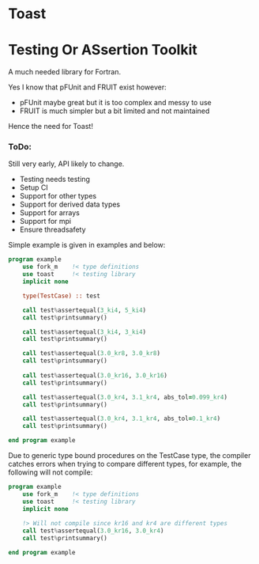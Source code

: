 # Toast
# Testing Or ASsertion Toolkit

A much needed library for Fortran.

Yes I know that pFUnit and FRUIT exist however:
- pFUnit maybe great but it is too complex and messy to use
- FRUIT is much simpler but a bit limited and not maintained

Hence the need for Toast!

### ToDo:
Still very early, API likely to change.
- Testing needs testing
- Setup CI
- Support for other types
- Support for derived data types
- Support for arrays
- Support for mpi
- Ensure threadsafety


Simple example is given in examples and below:

```fortran
program example
    use fork_m    !< type definitions
    use toast     !< testing library
    implicit none

    type(TestCase) :: test

    call test%assertequal(3_ki4, 5_ki4)
    call test%printsummary()

    call test%assertequal(3_ki4, 3_ki4)
    call test%printsummary()

    call test%assertequal(3.0_kr8, 3.0_kr8)
    call test%printsummary()
    
    call test%assertequal(3.0_kr16, 3.0_kr16)
    call test%printsummary()

    call test%assertequal(3.0_kr4, 3.1_kr4, abs_tol=0.099_kr4)
    call test%printsummary()

    call test%assertequal(3.0_kr4, 3.1_kr4, abs_tol=0.1_kr4)
    call test%printsummary()

end program example
```
Due to generic type bound procedures on the TestCase type, the compiler catches errors when trying to compare different types, for example, the following will not compile:

```fortran
program example
    use fork_m    !< type definitions
    use toast     !< testing library
    implicit none
    
    !> Will not compile since kr16 and kr4 are different types
    call test%assertequal(3.0_kr16, 3.0_kr4)
    call test%printsummary()

end program example
```
